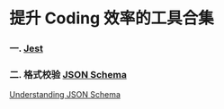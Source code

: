 # 提升 Coding 效率的工具合集

### 一. [Jest](https://jestjs.io/)

### 二. 格式校验 [JSON Schema](http://json-schema.org/)

[Understanding JSON Schema](https://json-schema.org/understanding-json-schema/index.html)
